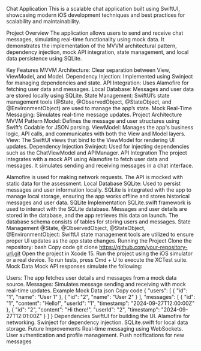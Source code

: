 Chat Application
This is a scalable chat application built using SwiftUI, showcasing modern iOS development techniques and best practices for scalability and maintainability.

Project Overview
The application allows users to send and receive chat messages, simulating real-time functionality using mock data. It demonstrates the implementation of the MVVM architectural pattern, dependency injection, mock API integration, state management, and local data persistence using SQLite.

Key Features
MVVM Architecture: Clear separation between View, ViewModel, and Model.
Dependency Injection: Implemented using Swinject for managing dependencies and state.
API Integration: Uses Alamofire for fetching user data and messages.
Local Database: Messages and user data are stored locally using SQLite.
State Management: SwiftUI’s state management tools (@State, @ObservedObject, @StateObject, and @EnvironmentObject) are used to manage the app’s state.
Mock Real-Time Messaging: Simulates real-time message updates.
Project Architecture
MVVM Pattern
Model: Defines the message and user structures using Swift’s Codable for JSON parsing.
ViewModel: Manages the app's business logic, API calls, and communicates with both the View and Model layers.
View: The SwiftUI views that bind to the ViewModel for rendering UI updates.
Dependency Injection
Swinject: Used for injecting dependencies such as the ChatViewModel and APIManager.
API Integration
The project integrates with a mock API using Alamofire to fetch user data and messages. It simulates sending and receiving messages in a chat interface.

Alamofire is used for making network requests.
The API is mocked with static data for the assessment.
Local Database
SQLite: Used to persist messages and user information locally.
SQLite is integrated with the app to manage local storage, ensuring the app works offline and stores historical messages and user data.
SQLite Implementation
SQLite.swift framework is used to interact with the SQLite database.
Messages and user details are stored in the database, and the app retrieves this data on launch.
The database schema consists of tables for storing users and messages.
State Management
@State, @ObservedObject, @StateObject, @EnvironmentObject: SwiftUI state management tools are utilized to ensure proper UI updates as the app state changes.
Running the Project
Clone the repository:
bash
Copy code
git clone https://github.com/your-repository-url.git
Open the project in Xcode 15.
Run the project using the iOS simulator or a real device.
To run tests, press Cmd + U to execute the XCTest suite.
Mock Data
Mock API responses simulate the following:

Users: The app fetches user details and messages from a mock data source.
Messages: Simulates message sending and receiving with mock real-time updates.
Example Mock Data
json
Copy code
{
  "users": [
    { "id": "1", "name": "User 1" },
    { "id": "2", "name": "User 2" }
  ],
  "messages": [
    { "id": "1", "content": "Hello!", "userId": "1", "timestamp": "2024-09-27T12:00:00Z" },
    { "id": "2", "content": "Hi there!", "userId": "2", "timestamp": "2024-09-27T12:01:00Z" }
  ]
}
Dependencies
SwiftUI for building the UI.
Alamofire for networking.
Swinject for dependency injection.
SQLite.swift for local data storage.
Future Improvements
Real-time messaging using WebSockets.
User authentication and profile management.
Push notifications for new messages
